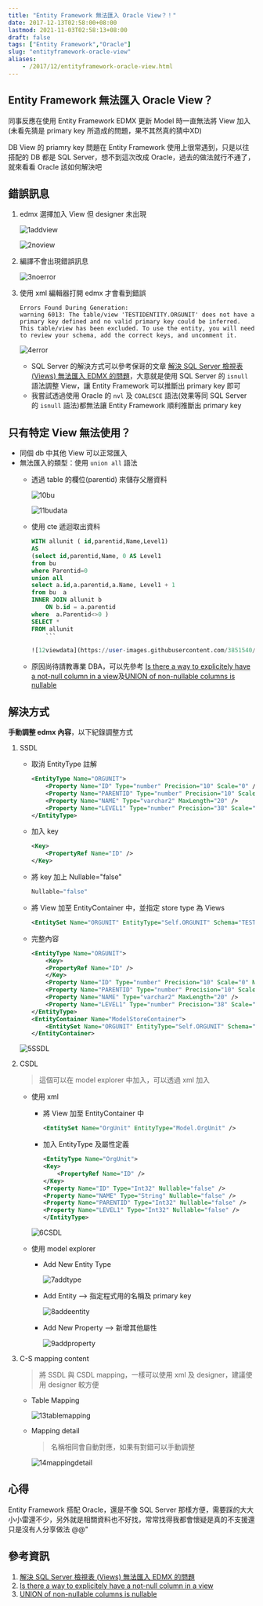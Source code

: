 ```yaml
---
title: "Entity Framework 無法匯入 Oracle View？！"
date: 2017-12-13T02:58:00+08:00
lastmod: 2021-11-03T02:58:13+08:00
draft: false
tags: ["Entity Framework","Oracle"]
slug: "entityframework-oracle-view"
aliases:
    - /2017/12/entityframework-oracle-view.html
---
```

## Entity Framework 無法匯入 Oracle View？

同事反應在使用 Entity Framework EDMX 更新 Model 時一直無法將 View 加入(未看先猜是 primary key 所造成的問題，果不其然真的猜中XD)

DB View 的 priamry key 問題在 Entity Framework 使用上很常遇到，只是以往搭配的 DB 都是 SQL Server，想不到這次改成 Oracle，過去的做法就行不通了，就來看看 Oracle 該如何解決吧

## 錯誤訊息

1. edmx 選擇加入 View 但 designer 未出現

    ![1addview](https://user-images.githubusercontent.com/3851540/33902444-fa9d8b40-dfaf-11e7-99ff-549b580fdc70.png)

    ![2noview](https://user-images.githubusercontent.com/3851540/33902445-fac7d788-dfaf-11e7-9b8b-a8c7ef65ad70.png)

2. 編譯不會出現錯誤訊息

    ![3noerror](https://user-images.githubusercontent.com/3851540/33902446-faf29be4-dfaf-11e7-938a-6e52b12d3f16.png)

3. 使用 xml 編輯器打開 edmx 才會看到錯誤

    ```log
    Errors Found During Generation:
    warning 6013: The table/view 'TESTIDENTITY.ORGUNIT' does not have a primary key defined and no valid primary key could be inferred. This table/view has been excluded. To use the entity, you will need to review your schema, add the correct keys, and uncomment it.
    ```

    ![4error](https://user-images.githubusercontent.com/3851540/33902447-fb2082c0-dfaf-11e7-93a3-5c4c635b4342.png)

    * SQL Server 的解決方式可以參考保哥的文章 [解決 SQL Server 檢視表 (Views) 無法匯入 EDMX 的問題](https://blog.miniasp.com/post/2013/11/07/Entity-Framework-and-Primary-Keys-on-Views.aspx)，大意就是使用 SQL Server 的 `isnull` 語法調整 View，讓 Entity Framework 可以推斷出 primary key 即可
    * 我嘗試透過使用 Oracle 的 `nvl` 及 `COALESCE` 語法(效果等同 SQL Server 的 `isnull` 語法)都無法讓 Entity Framework 順利推斷出 primary key

## 只有特定 View 無法使用？

* 同個 db 中其他 View 可以正常匯入
* 無法匯入的類型：使用 `union all` 語法
  * 透過 table 的欄位(parentid) 來儲存父層資料

    ![10bu](https://user-images.githubusercontent.com/3851540/33902453-fc3e7c52-dfaf-11e7-964b-089ddd264e3c.png)

    ![11budata](https://user-images.githubusercontent.com/3851540/33902454-fc68716a-dfaf-11e7-9c9c-26ae6368ef67.png)

  * 使用 cte 遞迴取出資料

    ```sql
    WITH allunit ( id,parentid,Name,Level1)
    AS
    (select id,parentid,Name, 0 AS Level1
    from bu 
    where Parentid=0
    union all
    select a.id,a.parentid,a.Name, Level1 + 1
    from bu  a
    INNER JOIN allunit b
        ON b.id = a.parentid
    where  a.Parentid<>0 )
    SELECT *
    FROM allunit
        ```

    ![12viewdata](https://user-images.githubusercontent.com/3851540/33902456-fc987f04-dfaf-11e7-9c6e-cc63ce499cdf.png)

  * 原因尚待請教專業 DBA，可以先參考 [Is there a way to explicitely have a not-null column in a view](https://dba.stackexchange.com/questions/48169/is-there-a-way-to-explicitely-have-a-not-null-column-in-a-view)及[UNION of non-nullable columns is nullable](https://stackoverflow.com/questions/37551567/union-of-non-nullable-columns-is-nullable)

## 解決方式

**手動調整 edmx 內容**，以下紀錄調整方式

1. SSDL
    * 取消 EntityType 註解

        ```xml
        <EntityType Name="ORGUNIT">
            <Property Name="ID" Type="number" Precision="10" Scale="0" />
            <Property Name="PARENTID" Type="number" Precision="10" Scale="0" />
            <Property Name="NAME" Type="varchar2" MaxLength="20" />
            <Property Name="LEVEL1" Type="number" Precision="38" Scale="0" />
        </EntityType>
        ```

    * 加入 key

        ```xml
        <Key>
            <PropertyRef Name="ID" />
        </Key>
        ```

    * 將 key 加上 Nullable="false"

        ```cs
        Nullable="false"
        ```

    * 將 View 加至 EntityContainer 中，並指定 store type 為 Views

        ```xml
        <EntitySet Name="ORGUNIT" EntityType="Self.ORGUNIT" Schema="TESTIDENTITY" store:Type="Views" />
        ```

    * 完整內容

        ```xml
        <EntityType Name="ORGUNIT">
            <Key>
            <PropertyRef Name="ID" />
            </Key>
            <Property Name="ID" Type="number" Precision="10" Scale="0" Nullable="false" />
            <Property Name="PARENTID" Type="number" Precision="10" Scale="0" />
            <Property Name="NAME" Type="varchar2" MaxLength="20" />
            <Property Name="LEVEL1" Type="number" Precision="38" Scale="0" />
        </EntityType>
        <EntityContainer Name="ModelStoreContainer">
            <EntitySet Name="ORGUNIT" EntityType="Self.ORGUNIT" Schema="TESTIDENTITY" store:Type="Views" />
        </EntityContainer>
        ```

    ![5SSDL](https://user-images.githubusercontent.com/3851540/33902448-fb4a0816-dfaf-11e7-87f2-471059919e17.png)

2. CSDL

    > 這個可以在 model explorer 中加入，可以透過 xml 加入

    * 使用 xml
        * 將 View 加至 EntityContainer 中

            ```xml
            <EntitySet Name="OrgUnit" EntityType="Model.OrgUnit" />
            ```

        * 加入 EntityType 及屬性定義

            ```xml
            <EntityType Name="OrgUnit">
            <Key>
                <PropertyRef Name="ID" />
            </Key>
            <Property Name="ID" Type="Int32" Nullable="false" />
            <Property Name="NAME" Type="String" Nullable="false" />
            <Property Name="PARENTID" Type="Int32" Nullable="false" />
            <Property Name="LEVEL1" Type="Int32" Nullable="false" />
            </EntityType>
            ```

        ![6CSDL](https://user-images.githubusercontent.com/3851540/33902449-fb773bec-dfaf-11e7-9c31-2d10ffb3ac06.png)

    * 使用 model explorer
        * Add New Entity Type

            ![7addtype](https://user-images.githubusercontent.com/3851540/33902450-fba6c876-dfaf-11e7-8672-d9dd8c51dbf7.png)

        * Add Entity --> 指定程式用的名稱及 primary key

            ![8addeentity](https://user-images.githubusercontent.com/3851540/33902451-fbd8eab8-dfaf-11e7-8451-f065eb40580b.png)

        * Add New Property --> 新增其他屬性

            ![9addproperty](https://user-images.githubusercontent.com/3851540/33902452-fc0e1f3a-dfaf-11e7-8949-441aab05dc02.png)

3. C-S mapping content

    > 將 SSDL 與 CSDL mapping，一樣可以使用 xml 及 designer，建議使用 designer 較方便

    * Table Mapping

        ![13tablemapping](https://user-images.githubusercontent.com/3851540/33902852-5238bf36-dfb1-11e7-9420-e1e869d6e1a1.png)

    * Mapping detail

        > 名稱相同會自動對應，如果有對錯可以手動調整

        ![14mappingdetail](https://user-images.githubusercontent.com/3851540/33902853-52639292-dfb1-11e7-96ad-4ceb70069847.png)

## 心得

Entity Framework 搭配 Oracle，還是不像 SQL Server 那樣方便，需要踩的大大小小雷還不少，另外就是相關資料也不好找，常常找得我都會懷疑是真的不支援還只是沒有人分享做法 @@"

## 參考資訊

1. [解決 SQL Server 檢視表 (Views) 無法匯入 EDMX 的問題](https://blog.miniasp.com/post/2013/11/07/Entity-Framework-and-Primary-Keys-on-Views.aspx)
2. [Is there a way to explicitely have a not-null column in a view](https://dba.stackexchange.com/questions/48169/is-there-a-way-to-explicitely-have-a-not-null-column-in-a-view)
3. [UNION of non-nullable columns is nullable](https://stackoverflow.com/questions/37551567/union-of-non-nullable-columns-is-nullable)
